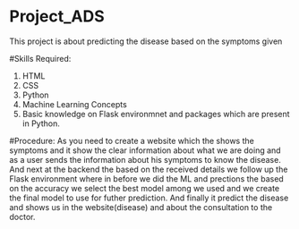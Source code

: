 # Project_ADS

This project is about predicting the disease based on the symptoms given

#Skills Required:
1. HTML
2. CSS
3. Python
4. Machine Learning Concepts
5. Basic knowledge on Flask environmnet and packages which are present in Python.

#Procedure:
As you need to create a website which the shows the symptoms and it show the clear information about what we are doing and as a user sends the information about his symptoms to know the disease.
And next at the backend the based on the received details we follow up the Flask environment where in before we did the ML and prections the based on the accuracy we select the best model among we used and we create the final model to use for futher prediction.
And finally it predict the disease and shows us in the website(disease) and about the consultation to the doctor.
